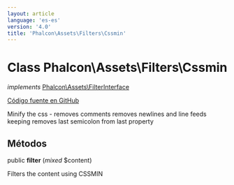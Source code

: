 ```yaml
---
layout: article
language: 'es-es'
version: '4.0'
title: 'Phalcon\Assets\Filters\Cssmin'
---
```


# Class **Phalcon\Assets\Filters\Cssmin**

*implements* [Phalcon\Assets\FilterInterface](/4.0/en/api/Phalcon_Assets_FilterInterface)

<a href="https://github.com/phalcon/cphalcon/tree/v4.0.0/phalcon/assets/filters/cssmin.zep" class="btn btn-default btn-sm">Código fuente en GitHub</a>

Minify the css - removes comments removes newlines and line feeds keeping removes last semicolon from last property

## Métodos

public **filter** (*mixed* $content)

Filters the content using CSSMIN